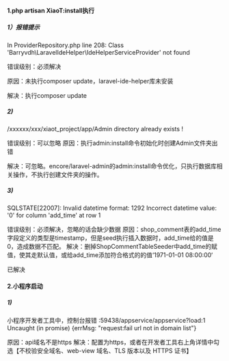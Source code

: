 #### 1.php artisan XiaoT:install执行

##### 1）报错提示
In ProviderRepository.php line 208:
  Class 'Barryvdh\LaravelIdeHelper\IdeHelperServiceProvider' not found

错误级别：必须解决

原因：未执行composer update，laravel-ide-helper库未安装

解决：执行composer update

##### 2)
/xxxxxx/xxx/xiaot_project/app/Admin directory already exists !

错误级别：可以忽略
原因：执行admin:install命令初始化时创建Admin文件夹出错

解决：可忽略。encore/laravel-admin的admin:install命令优化，只执行数据库相关操作，不执行创建文件夹的操作。


##### 3)
SQLSTATE[22007]: Invalid datetime format: 1292 Incorrect datetime value: '0' for column 'add_time' at row 1

错误级别：必须解决，忽略的话会缺少数据
原因：shop_comment表的add_time字段定义的类型是timestamp，但是seed执行插入数据时，add_time给的值是0，造成数据不匹配。
解决：删掉ShopCommentTableSeeder中add_time的赋值，使其走默认值，或给add_time添加符合格式的的值‘1971-01-01 08:00:00‘

已解决

#### 2.小程序启动
##### 1)
小程序开发者工具中，控制台报错
:59438/appservice/appservice?load:1 Uncaught (in promise) {errMsg: "request:fail url not in domain list"}

原因：api域名不是https
解决：配置为https，或者在开发者工具右上角详情中勾选【不校验安全域名、web-view 域名、TLS 版本以及 HTTPS 证书】
